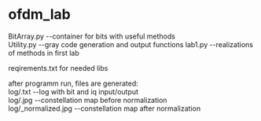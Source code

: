 # ofdm_lab  
BitArray.py --container for bits with useful methods  
Utility.py --gray code generation and output functions
lab1.py --realizations of methods in first lab
  
reqirements.txt for needed libs  
  
after programm run, files are generated:  
log/<constellation>.txt --log with bit and iq input/output  
log/<constellation>.jpg --constellation map before normalization  
log/<constellation>_normalized.jpg --constellation map after normalization  


